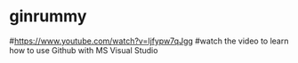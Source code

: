 # ginrummy

#https://www.youtube.com/watch?v=Ijfypw7qJgg
    #watch the video to learn how to use Github with MS Visual Studio
